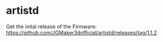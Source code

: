 # artistd
Get the inital release of the Firmware: https://github.com/JGMaker3dofficial/artistd/releases/tag/1.1.2

